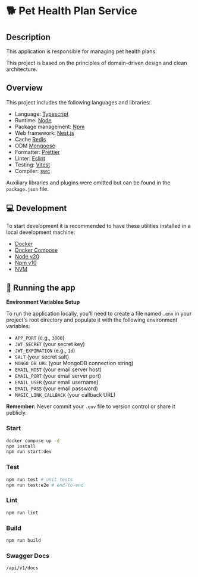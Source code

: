 # 🐕 Pet Health Plan Service

## Description

This application is responsible for managing pet health plans.

This project is based on the principles of domain-driven design and clean architecture.

## Overview

This project includes the following languages and libraries:

- Language: [Typescript](https://www.typescriptlang.org/)
- Runtime: [Node](https://nodejs.org/en/)
- Package management: [Npm](https://www.npmjs.com/)
- Web framework: [Nest.js](https://nestjs.com/)
- Cache [Redis](https://redis.io/pt/)
- ODM [Mongoose](https://mongoosejs.com/)
- Formatter: [Prettier](https://prettier.io/)
- Linter: [Eslint](https://eslint.org/)
- Testing: [Vitest](https://vitest.dev/)
- Compiler: [swc](https://swc.rs/)

Auxiliary libraries and plugins were omitted but can be found in the `package.json` file.

## 💻 Development

To start development it is recommended to have these utilities installed in a local development machine:

- [Docker](https://www.docker.com/)
- [Docker Compose](https://docs.docker.com/compose/install/)
- [Node v20](https://nodejs.org/en/)
- [Npm v10](https://www.npmjs.com/)
- [NVM](https://github.com/nvm-sh/nvm)

## 🚀 Running the app

**Environment Variables Setup**

To run the application locally, you'll need to create a file named `.env` in your project's root directory and populate it with the following environment variables:

* `APP_PORT` (e.g., `3000`)
* `JWT_SECRET` (your secret key)
* `JWT_EXPIRATION` (e.g., `1d`)
* `SALT` (your secret salt)
* `MONGO_DB_URL` (your MongoDB connection string)
* `EMAIL_HOST` (your email server host)
* `EMAIL_PORT` (your email server port)
* `EMAIL_USER` (your email username)
* `EMAIL_PASS` (your email password)
* `MAGIC_LINK_CALLBACK` (your callback URL)

**Remember:** Never commit your `.env` file to version control or share it publicly.

### Start

```bash
docker compose up -d 
npm install
npm run start:dev 
```

### Test

```bash
npm run test # unit tests
npm run test:e2e # end-to-end
```

### Lint

```bash
npm run lint
```

### Build

```bash
npm run build
```

### Swagger Docs

```text
/api/v1/docs
```